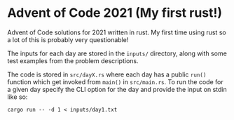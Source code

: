 # Advent of Code 2021 (My first rust!)

Advent of Code solutions for 2021 written in rust.
My first time using rust so a lot of this is probably very questionable!

The inputs for each day are stored in the `inputs/` directory, along with some
test examples from the problem descriptions.

The code is stored in `src/dayX.rs` where each day has a public `run()`
function which get invoked from `main()` in `src/main.rs`. To run the code
for a given day specify the CLI option for the day and provide the input on
stdin like so:

```
cargo run -- -d 1 < inputs/day1.txt
```
